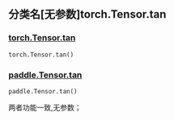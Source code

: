 ## 分类名[无参数]torch.Tensor.tan

### [torch.Tensor.tan](https://pytorch.org/docs/1.13/generated/torch.Tensor.tan.html#torch.Tensor.tan)

```
torch.Tensor.tan()
```

### [paddle.Tensor.tan](https://www.paddlepaddle.org.cn/documentation/docs/zh/api/paddle/tan_cn.html)

```
paddle.Tensor.tan()
```

两者功能一致,无参数；



